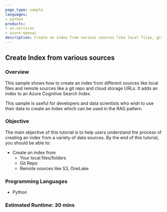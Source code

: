 ```YAML
---
page_type: sample
languages:
- python
products:
- ai-services
- azure-openai
description: Create an index from various sources like local files, git repo, and remote sources like S3, OneLake and add it to an Azure Cognitive Search Index.
---
```

## Create Index from various sources

### Overview

This sample shows how to create an index from different sources like local files and remote sources like a git repo and cloud storage URLs. It adds an index to an Azure Cognitive Search Index.

This sample is useful for developers and data scientists who wish to use their data to create an Index which can be used in the RAG pattern.

### Objective

The main objective of this tutorial is to help users understand the process of creating an index from a variety of data sources. By the end of this tutorial, you should be able to:

- Create an index from
  - Your local files/folders
  - Git Repo
  - Remote sources like S3, OneLake

### Programming Languages

- Python

### Estimated Runtime: 30 mins
